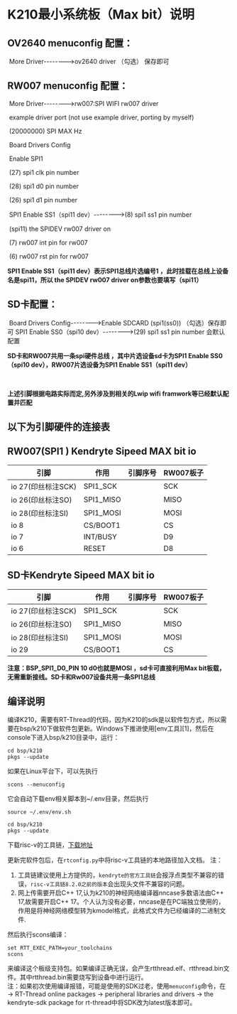 # K210最小系统板（Max bit）说明

## OV2640 menuconfig 配置：

​	More Driver-------->ov2640 driver （勾选） 保存即可



##  RW007 menuconfig 配置：

​	More Driver-------->rw007:SPI WIFI rw007 driver

​																 example driver port (not use example driver, porting by myself)  

​																(20000000)  SPI  MAX Hz

​    Board Drivers Config 

​															 Enable SPI1

​																				(27)  spi1 clk pin number                  

​                      														  (28)  spi1 d0 pin number                                                                         

​																			    (26)  spi1 d1 pin number 

​																				SPI1 Enable SS1（spi11 dev）-------->(8)  spi1 ss1 pin number											

​															 (spi11) the SPIDEV rw007 driver on                                                         

​                     										(7) rw007 int pin for rw007                                                                                  

​															 (6) rw007 rst pin for rw007

**SPI1 Enable SS1（spi11 dev）表示SPI1总线片选编号1 ，此时挂载在总线上设备名是spi11，所以 the SPIDEV rw007 driver on参数也要填写（spi11）**

## SD卡配置：

​	 Board Drivers Config-------->Enable SDCARD (spi1(ss0))  （勾选）保存即可		SPI1 Enable SS0（spi10 dev）-------->(29)  spi1 ss1 pin number 会默认配置

**SD卡和RW007共用一条spi硬件总线 ，其中片选设备sd卡为SPI1 Enable SS0（spi10 dev），RW007片选设备为SPI1 Enable SS1（spi11 dev）**



​												

**上述引脚根据电路实际而定,另外涉及到相关的Lwip wifi framwork等已经默认配置并匹配**

## 以下为引脚硬件的连接表

## RW007(SPI1 ) Kendryte Sipeed MAX bit io

| 引脚               | 作用      | 引脚序号 | RW007板子 |
| ------------------ | --------- | -------- | --------- |
| io 27(印丝标注SCK) | SPI1_SCK  |          | SCK       |
| io 26(印丝标注SO)  | SPI1_MISO |          | MISO      |
| io 28(印丝标注SI)  | SPI1_MOSI |          | MOSI      |
| io 8               | CS/BOOT1  |          | CS        |
| io 7               | INT/BUSY  |          | D9        |
| io 6               | RESET     |          | D8        |





## SD卡Kendryte Sipeed MAX bit io

| 引脚               | 作用      | 引脚序号 | RW007板子 |
| ------------------ | --------- | -------- | --------- |
| io 27(印丝标注SCK) | SPI1_SCK  |          | SCK       |
| io 26(印丝标注SO)  | SPI1_MISO |          | MISO      |
| io 28(印丝标注SI)  | SPI1_MOSI |          | MOSI      |
| io 29              | CS/BOOT1  |          | CS        |



**注意：BSP_SPI1_D0_PIN 10  d0也就是MOSI  ，sd卡可直接利用Max bit板载，无需重新接线。SD卡和Rw007设备共用一条SPI1总线**





## 编译说明

编译K210，需要有RT-Thread的代码，因为K210的sdk是以软件包方式，所以需要在bsp/k210下做软件包更新。Windows下推进使用[env工具][1]，然后在console下进入bsp/k210目录中，运行：

    cd bsp/k210
    pkgs --update

如果在Linux平台下，可以先执行

    scons --menuconfig

它会自动下载env相关脚本到~/.env目录，然后执行

    source ~/.env/env.sh
    
    cd bsp/k210
    pkgs --update

下载risc-v的工具链，[下载地址](https://github.com/xpack-dev-tools/riscv-none-embed-gcc-xpack/releases)  
    
更新完软件包后，在`rtconfig.py`中将risc-v工具链的本地路径加入文档。
注：  

1. 工具链建议使用上方提供的，`kendryte的官方工具链`会报浮点类型不兼容的错误，`risc-v工具链8.2.0之前的版本`会出现头文件不兼容的问题。
2. 网上传需要开启C++ 17,认为k210的神经网络编译器nncase多数语法由C++ 17,故需要开启C++ 17。个人认为没有必要，nncase是在PC端独立使用的，
   作用是将神经网络模型转为kmodel格式，此格式文件为已经编译的二进制文件.

然后执行scons编译：  

    set RTT_EXEC_PATH=your_toolchains
    scons

来编译这个板级支持包。如果编译正确无误，会产生rtthread.elf、rtthread.bin文件。其中rtthread.bin需要烧写到设备中进行运行。  
注：如果初次使用编译报错，可能是使用的SDK过老，使用`menuconfig`命令，在→ RT-Thread online packages → peripheral libraries 
and drivers → the kendryte-sdk package for rt-thread中将SDK改为latest版本即可。